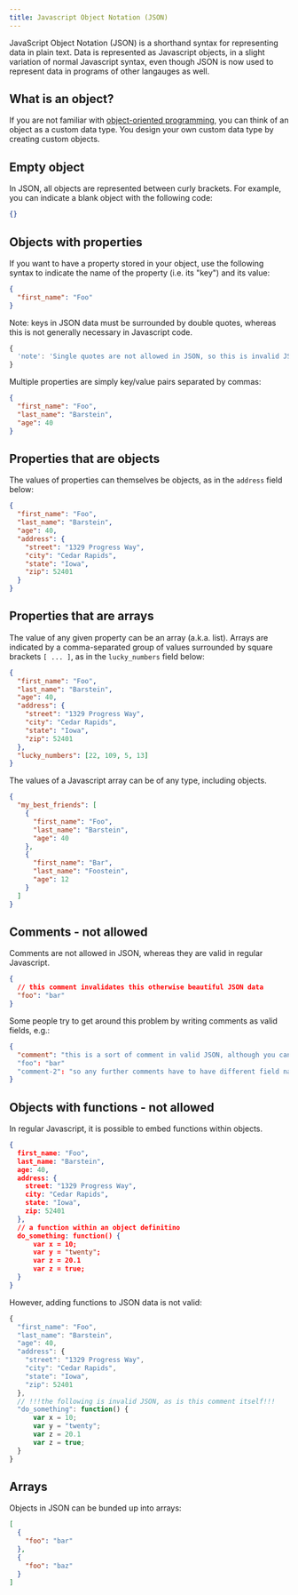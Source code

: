 ```yaml
---
title: Javascript Object Notation (JSON)
---
```


JavaScript Object Notation (JSON) is a shorthand syntax for representing data in plain text. Data is represented as Javascript objects, in a slight variation of normal Javascript syntax, even though JSON is now used to represent data in programs of other langauges as well.

## What is an object?

If you are not familiar with [object-oriented programming](/content/courses/intro-to-computer-science/slides/object-orientation/), you can think of an object as a custom data type. You design your own custom data type by creating custom objects.

## Empty object

In JSON, all objects are represented between curly brackets. For example, you can indicate a blank object with the following code:

```json
{}
```

## Objects with properties

If you want to have a property stored in your object, use the following syntax to indicate the name of the property (i.e. its "key") and its value:

```json
{
  "first_name": "Foo"
}
```

Note: keys in JSON data must be surrounded by double quotes, whereas this is not generally necessary in Javascript code.

```javascript
{
  'note': 'Single quotes are not allowed in JSON, so this is invalid JSON!'
}
```

Multiple properties are simply key/value pairs separated by commas:

```json
{
  "first_name": "Foo",
  "last_name": "Barstein",
  "age": 40
}
```

## Properties that are objects

The values of properties can themselves be objects, as in the `address` field below:

```json
{
  "first_name": "Foo",
  "last_name": "Barstein",
  "age": 40,
  "address": {
    "street": "1329 Progress Way",
    "city": "Cedar Rapids",
    "state": "Iowa",
    "zip": 52401
  }
}
```

## Properties that are arrays

The value of any given property can be an array (a.k.a. list). Arrays are indicated by a comma-separated group of values surrounded by square brackets `[ ... ]`, as in the `lucky_numbers` field below:

```json
{
  "first_name": "Foo",
  "last_name": "Barstein",
  "age": 40,
  "address": {
    "street": "1329 Progress Way",
    "city": "Cedar Rapids",
    "state": "Iowa",
    "zip": 52401
  },
  "lucky_numbers": [22, 109, 5, 13]
}
```

The values of a Javascript array can be of any type, including objects.

```json
{
  "my_best_friends": [
    {
      "first_name": "Foo",
      "last_name": "Barstein",
      "age": 40
    },
    {
      "first_name": "Bar",
      "last_name": "Foostein",
      "age": 12
    }
  ]
}
```

## Comments - not allowed

Comments are not allowed in JSON, whereas they are valid in regular Javascript.

```json
{
  // this comment invalidates this otherwise beautiful JSON data
  "foo": "bar"
}
```

Some people try to get around this problem by writing comments as valid fields, e.g.:

```json
{
  "comment": "this is a sort of comment in valid JSON, although you can only do one field with the name 'comment'. "
  "foo": "bar"
  "comment-2": "so any further comments have to have different field names... silliness."
}
```

## Objects with functions - not allowed

In regular Javascript, it is possible to embed functions within objects.

```json
{
  first_name: "Foo",
  last_name: "Barstein",
  age: 40,
  address: {
    street: "1329 Progress Way",
    city: "Cedar Rapids",
    state: "Iowa",
    zip: 52401
  },
  // a function within an object definitino
  do_something: function() {
      var x = 10;
      var y = "twenty";
      var z = 20.1
      var z = true;
  }
}
```

However, adding functions to JSON data is not valid:

```javascript
{
  "first_name": "Foo",
  "last_name": "Barstein",
  "age": 40,
  "address": {
    "street": "1329 Progress Way",
    "city": "Cedar Rapids",
    "state": "Iowa",
    "zip": 52401
  },
  // !!!the following is invalid JSON, as is this comment itself!!!
  "do_something": function() {
      var x = 10;
      var y = "twenty";
      var z = 20.1
      var z = true;
  }
}
```

## Arrays

Objects in JSON can be bunded up into arrays:

```json
[
  {
    "foo": "bar"
  },
  {
    "foo": "baz"
  }
]
```
